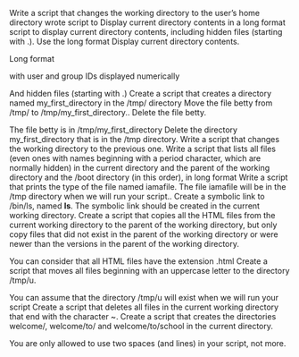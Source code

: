 Write a script that changes the working directory to the user’s home directory
wrote script to Display current directory contents in a long format
script to display current directory contents, including hidden files (starting with .). Use the long format
Display current directory contents.



Long format

with user and group IDs displayed numerically

And hidden files (starting with .)
Create a script that creates a directory named my_first_directory in the /tmp/ directory
Move the file betty from /tmp/ to /tmp/my_first_directory..
Delete the file betty.



The file betty is in /tmp/my_first_directory
Delete the directory my_first_directory that is in the /tmp directory.
Write a script that changes the working directory to the previous one.
Write a script that lists all files (even ones with names beginning with a period character, which are normally hidden) in the current directory and the parent of the working directory and the /boot directory (in this order), in long format
Write a script that prints the type of the file named iamafile. The file iamafile will be in the /tmp directory when we will run your script..
Create a symbolic link to /bin/ls, named __ls__. The symbolic link should be created in the current working directory.
Create a script that copies all the HTML files from the current working directory to the parent of the working directory, but only copy files that did not exist in the parent of the working directory or were newer than the versions in the parent of the working directory.



You can consider that all HTML files have the extension .html
Create a script that moves all files beginning with an uppercase letter to the directory /tmp/u.



You can assume that the directory /tmp/u will exist when we will run your script
Create a script that deletes all files in the current working directory that end with the character ~.
Create a script that creates the directories welcome/, welcome/to/ and welcome/to/school in the current directory.



You are only allowed to use two spaces (and lines) in your script, not more.
